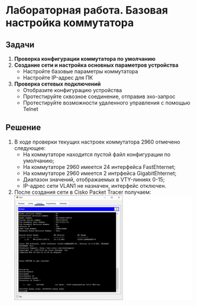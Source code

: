 # Лабораторная работа. Базовая настройка коммутатора
## Задачи
1. **Проверка конфигурации коммутатора по умолчанию**
2. **Создание сети и настройка основных параметров устройства**
    - Настройте базовые параметры коммутатора
    - Настройте IP-адрес для ПК
3. **Проверка сетевых подключений**
    - Отобразите конфигурацию устройства
    - Протестируйте сквозное соединение, отправив эхо-запрос
    - Протестируйте возможности удаленного управления с помощью Telnet

## Решение
1. В ходе проверки текущих настроек коммутатора 2960 отмечено следующее:
    - На коммутаторе находится пустой файл конфигурации по умолчанию;
    - На коммутаторе 2960 имеется 24 интерфейса FastEhternet;
    - На коммутаторе 2960 имеется 2 интрфейса GigabitEhternet;
    - Диапазон значений, отображаемых в VTY-линиях 0-15;
    - IP-адрес сети VLAN1 не назначен, интерфейс отключен.
2. После создания сети в Cisko Packet Tracer получаем: 
![](1.png)
